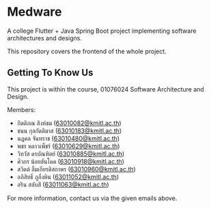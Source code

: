 # Medware

A college Flutter + Java Spring Boot project implementing software architectures and designs.

This repository covers the frontend of the whole project.

## Getting To Know Us

This project is within the course, 01076024 Software Architecture and Design.

Members:

- กิตติภณ สิงห์ชม (63010082@kmitl.ac.th)
- ชนน กุลกัตติมาส (63010183@kmitl.ac.th)
- นฎคล จันทราช (63010480@kmitl.ac.th)
- พชร หลาวเพ็ชร์ (63010629@kmitl.ac.th)
- วิทวัส ดรบัณฑิตย์ (63010885@kmitl.ac.th)
- ศิวกร​ น้อยสันโดด (63010918@kmitl.ac.th)
- สวิตต์ ลิ้มเกียรติสถาพร (63010960@kmitl.ac.th)
- อภิสิทธิ์ ภูกิ่งหิน (63011052@kmitl.ac.th)
- อริน สลับสี (63011063@kmitl.ac.th)

For more information, contact us via the given emails above.
